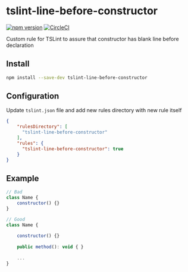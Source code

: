 # tslint-line-before-constructor
[![npm version](https://badge.fury.io/js/tslint-line-before-constructor.svg)](https://github.com/toxity/tslint-line-before-constructor)
[![CircleCI](https://travis-ci.org/toxity/tslint-line-before-constructor.svg?branch=master)](https://github.com/toxity/tslint-line-before-constructor)

Custom rule for TSLint to assure that constructor has blank line before declaration

## Install
```bash
npm install --save-dev tslint-line-before-constructor
```

## Configuration
Update `tslint.json` file and add new rules directory with new rule itself
```json
{
    "rulesDirectory": [
      "tslint-line-before-constructor"
    ],
    "rules": {
      "tslint-line-before-constructor": true
    }
}
```

## Example
```javascript
// Bad
class Name {
    constructor() {}
}

// Good
class Name {
    
    constructor() {}
    
    public method(): void { }
   
    ...
}
```

